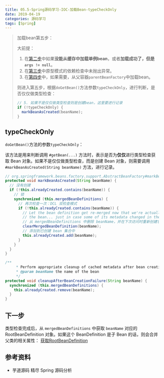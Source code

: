 ```yaml
---
title: 05.5-Spring源码学习-IOC-加载Bean-typeCheckOnly
date: 2019-04-19
categories: 源码学习
tags: [Spring]
---
```


> 加载bean第五步：
>
> 大前提：
>
> 1. 在[第二步](05.2-Spring源码学习-IOC-加载Bean-尝试从缓存中加载单例.md)中如果**没能从缓存中加载单例bean**，或者**加载成功了，但是`args != null`**。
> 2. 在[第三步](05.3-Spring源码学习-IOC-加载Bean-原型模式的依赖检查.md)中原型模式的依赖检查中未抛出异常。
> 3. 在[第四步](05.4-Spring源码学习-IOC-加载Bean-从parentBeanFactory中加载bean.md)中，如果需要，从父容器`parentBeanFactory`中加载bean。
>
> 则进入第五步，根据`doGetBean()`方法参数`typeCheckOnly`，进行判断，是否仅仅做类型检查：
>
> ```java
> // 5. 如果不是仅仅做类型检查则是创建bean，这里要进行记录
> if (!typeCheckOnly) {
>   markBeanAsCreated(beanName);
> }
> ```



## typeCheckOnly

`doGetBean()`方法的参数`typeCheckOnly`：

该方法是用来判断调用 `#getBean(...)` 方法时，表示是否为**仅仅**进行类型检查获取 Bean 对象。如果不是仅仅做类型检查，而是创建 Bean 对象，则需要调用 `#markBeanAsCreated(String beanName)` 方法，进行记录。

```java
// org.springframework.beans.factory.support.AbstractBeanFactory#markBeanAsCreated
protected void markBeanAsCreated(String beanName) {
  // 没有创建
  if (!this.alreadyCreated.contains(beanName)) {
    // 锁
    synchronized (this.mergedBeanDefinitions) {
      // 再次检查一次：DCL 双检查模式
      if (!this.alreadyCreated.contains(beanName)) {
        // Let the bean definition get re-merged now that we're actually creating
        // the bean... just in case some of its metadata changed in the meantime.
        // 从 mergedBeanDefinitions 中删除 beanName，并在下次访问时重新创建它。
        clearMergedBeanDefinition(beanName);
        // 添加到已创建 bean 集合中
        this.alreadyCreated.add(beanName);
      }
    }
  }
}

/**
	 * Perform appropriate cleanup of cached metadata after bean creation failed.
	 * @param beanName the name of the bean
	 */
protected void cleanupAfterBeanCreationFailure(String beanName) {
  synchronized (this.mergedBeanDefinitions) {
    this.alreadyCreated.remove(beanName);
  }
}
```



## 下一步

类型检查完成后，从 `mergedBeanDefinitions` 中获取 `beanName` 对应的 RootBeanDefinition 对象。如果这个 BeanDefinition 是子 Bean 的话，则会合并父类的相关属性： [获取RootBeanDefinition](05.6-Spring源码学习-IOC-加载Bean-获取RootBeanDefinition.md)



## 参考资料

- 芋道源码 精尽 Spring 源码分析